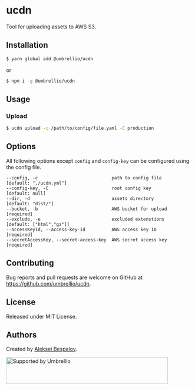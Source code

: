 # ucdn

Tool for uploading assets to AWS S3.

## Installation

```sh
$ yarn global add @umbrellio/ucdn
```

or

```sh
$ npm i -g @umbrellio/ucdn
```

## Usage

### Upload

```sh
$ ucdn upload -c /path/to/config/file.yaml -C production
```

## Options

All following options except `config` and `config-key` can be configured using the config file.

```
--config, -c                            path to config file     [default: "./ucdn.yml"]
--config-key, -C                        root config key         [default: null]
--dir, -d                               assets directory        [default: "dist/"]
--bucket, -b                            AWS bucket for upload   [required]
--exclude, -e                           excluded extenstions    [default: ["html","gz"]]
--accessKeyId, --access-key-id          AWS access key ID       [required]
--secretAccessKey, --secret-access-key  AWS secret access key   [required]
```

## Contributing

Bug reports and pull requests are welcome on GitHub at https://github.com/umbrellio/ucdn.

## License

Released under MIT License.

## Authors

Created by [Aleksei Bespalov](https://github.com/nulldef).

<a href="https://github.com/umbrellio/">
<img style="float: left;" src="https://umbrellio.github.io/Umbrellio/supported_by_umbrellio.svg" alt="Supported by Umbrellio" width="439" height="72">
</a>
